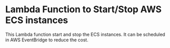 # Lambda Function to Start/Stop AWS ECS instances

This Lambda function start and stop the ECS instances. It can be scheduled in AWS EventBridge to reduce the cost.


